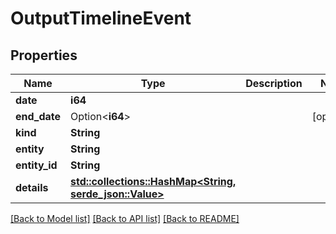 # OutputTimelineEvent

## Properties

Name | Type | Description | Notes
------------ | ------------- | ------------- | -------------
**date** | **i64** |  | 
**end_date** | Option<**i64**> |  | [optional]
**kind** | **String** |  | 
**entity** | **String** |  | 
**entity_id** | **String** |  | 
**details** | [**std::collections::HashMap<String, serde_json::Value>**](serde_json::Value.md) |  | 

[[Back to Model list]](../README.md#documentation-for-models) [[Back to API list]](../README.md#documentation-for-api-endpoints) [[Back to README]](../README.md)


